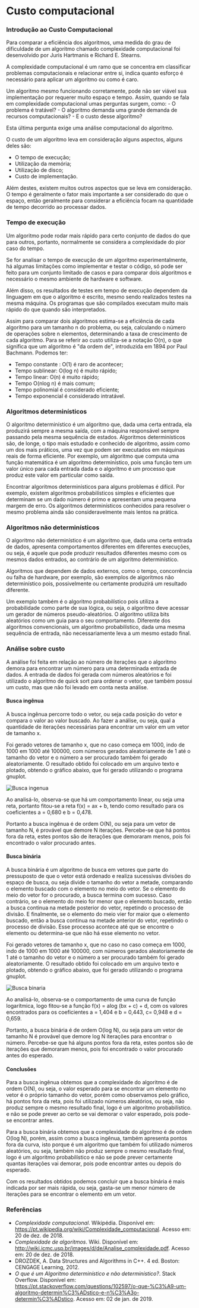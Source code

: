 ﻿

# Custo computacional

### Introdução ao Custo Computacional

   Para comparar a eficiência dos algoritmos, uma medida do grau de dificuldade de um algoritmo chamado complexidade computacional foi desenvolvido por Juris Hartmanis e Richard E. Stearns. 
     <p>A complexidade computacional é um ramo que se concentra em classificar problemas computacionais e relacionar entre si, indica quanto esforço é necessário para aplicar um algoritmo ou como é caro.
   <p> Um algoritmo mesmo funcionando corretamente, pode não ser viável sua implementação por requerer muito espaço e tempo. Assim, quando se fala em complexidade computacional umas perguntas surgem, como:
   - O problema é tratável? 
   - O algoritmo demanda uma grande demanda de recursos computacionais?
   - E o custo desse algoritmo?
   
   Esta última pergunta exige uma análise computacional do algoritmo.

O custo de um algoritmo leva em consideração alguns aspectos, alguns deles são:
- O tempo de execução;
- Utilização da memória;
- Utilização de disco;
- Custo de implementação.

 Além destes, existem muitos outros aspectos que se leva em consideração. O tempo é geralmente o fator mais importante a ser considerado do que o espaço, então geralmente para considerar a eficiência focam na quantidade de tempo decorrido ao processar dados.

### Tempo de execução

   <p> Um algoritmo pode rodar mais rápido para certo conjunto de dados do que para outros, portanto, normalmente se considera a complexidade do pior caso do tempo. 
     <p>Se for analisar o tempo de execução de um algoritmo experimentalmente, há algumas limitações como implementar e testar o código, só pode ser feito para um conjunto limitado de casos e para comparar dois algoritmos e necessário o mesmo ambiente de hardware e software. 
     <p>Além disso, os resultados de testes em tempo de execução dependem da linguagem em que o algoritmo é escrito, mesmo sendo realizados testes na mesma máquina. Os programas que são compilados executam muito mais rápido do que quando são interpretados.
   <p>Assim para comparar dois algoritmos estima-se a eficiência de cada algoritmo para um tamanho n do problema, ou seja, calculando o número de operações sobre n elementos, determinando a taxa de crescimento de cada algoritmo. 
    Para se referir ao custo utiliza-se a notação O(n), o que significa que um algoritmo é "da ordem de",  introduzida em 1894 por Paul Bachmann.
Podemos ter:

- Tempo constante : O(1) é raro de acontecer;
- Tempo sublinear: O(log n) é muito rápido;
- Tempo linear: O(n) é muito rápido;
- Tempo O(nlog n) é mais comum;
- Tempo polinomial é considerado eficiente;
- Tempo exponencial é considerado intratável.

### Algoritmos determinísticos
 O algoritmo determinístico é um algoritmo que, dada uma certa entrada, ela produzirá sempre a mesma saída, com a máquina responsável sempre passando pela mesma sequência de estados. Algoritmos determinísticos são, de longe, o tipo mais estudado e conhecido de algoritmo, assim como um dos mais práticos, uma vez que podem ser executados em máquinas reais de forma eficiente. Por exemplo, um algoritmo que computa uma função matemática é um algoritmo determinístico, pois uma função tem um valor único para cada entrada dada e o algoritmo é um processo que produz este valor em particular como saída.
 
 Encontrar algoritmos determinísticos para alguns problemas é difícil. Por exemplo, existem algoritmos probabilísticos simples e eficientes que determinam se um dado número é primo e apresentam uma pequena margem de erro. Os algoritmos determinísticos conhecidos para resolver o mesmo problema ainda são consideravelmente mais lentos na prática.
 
### Algoritmos não determinísticos

O algoritmo não determinístico é um algoritmo que, dada uma certa entrada de dados, apresenta comportamentos diferentes em diferentes execuções, ou seja, é aquele que pode produzir resultados diferentes mesmo com os mesmos dados entrados, ao contrário de um algoritmo determinístico. 

Algoritmos que dependem de dados externos, como o tempo, concorrência ou falha de hardware, por exemplo, são exemplos de algoritmos não determinístico pois, possivelmente ou certamente produzirá um resultado diferente.

Um  exemplo também é o algoritmo probabilístico pois utiliza a probabilidade como parte de sua lógica, ou seja, o algoritmo deve acessar um gerador de números pseudo-aleatórios. O algoritmo utiliza bits aleatórios como um guia para o seu comportamento. Diferente dos algoritmos convencionais, um algoritmo probabilístico, dada uma mesma sequência de entrada, não necessariamente leva a um mesmo estado final.

### Análise sobre custo
 
   A análise foi feita em relação ao número de iterações que o algoritmo demora para encontrar um número para uma determinada entrada de dados. A entrada de dados foi gerada com números aleatórios e foi utilizado o algoritmo de quick sort para ordenar o vetor, que também possui um custo, mas que não foi levado em conta nesta análise.
   
   #### Busca ingênua
  <p> A busca ingênua percorre todo o vetor, ou seja cada posição do vetor e compara o valor ao valor buscado. Ao fazer a análise, ou seja, qual a quantidade de iterações necessárias para encontrar um valor em um vetor de tamanho x. <p>

 Foi gerado vetores de tamanho x, que no caso começa em 1000, indo de 1000 em 1000 até 100000,  com números gerados aleatoriamente de 1 até o tamanho do vetor e o número a ser procurado também foi gerado aleatoriamente. O resultado obtido foi colocado em um arquivo texto e plotado, obtendo o gráfico abaixo, que foi gerado utilizando o programa gnuplot. 
 
 ![Busca ingenua](https://i.imgur.com/gOJP3GS.jpg)
   
   Ao analisá-lo, observa-se que há um comportamento linear, ou seja uma reta, portanto fitou-se a reta f(x) = ax + b, tendo como resultado para os coeficientes a = 0,680 e b = 0,478.
 
  Portanto a busca ingênua é de ordem O(N), ou seja para um vetor de tamanho N, é provável que demore N iterações. Percebe-se que há pontos fora da reta, estes pontos são de iterações que demoraram menos, pois foi encontrado o valor procurado antes. 
   
  #### Busca binária
 <p> A busca binária é um algoritmo de busca em vetores que parte do pressuposto de que o vetor está ordenado e realiza sucessivas divisões do espaço de busca, ou seja divide o tamanho do vetor a metade, comparando o elemento buscado com o elemento no meio do vetor. Se o elemento do meio do vetor for o procurado, a busca termina com sucesso. Caso contrário, se o elemento do meio for menor que o elemento buscado, então a busca continua na metade posterior do vetor, repetindo o processo de divisão. E finalmente, se o elemento do meio vier for maior que o elemento buscado, então a busca continua na metade anterior do vetor, repetindo o processo de divisão. Esse processo acontece até que se encontre o elemento ou determina-se que não há esse elemento no vetor.  <p>

   <p>Foi gerado vetores de tamanho x, que no caso no caso começa em 1000, indo de 1000 em 1000 até 100000,  com números gerados aleatoriamente de 1 até o tamanho do vetor e o número a ser procurado também foi gerado aleatoriamente. O resultado obtido foi colocado em um arquivo texto e plotado, obtendo o gráfico abaixo, que foi gerado utilizando o programa gnuplot.
   
![Busca binaria](https://i.imgur.com/bi6ESa8.jpg)
  
   Ao analisá-lo, observa-se o comportamento de uma curva de função logarítmica, logo fitou-se a função f(x) = alog (bx + c) + d, com os valores encontrados para os coeficientes a = 1,404 e b = 0,443, c= 0,948 e d = 0,659.

  Portanto, a busca binária é de ordem O(log N), ou seja para um vetor de tamanho N é provável que demore log N iterações para encontrar o número. Percebe-se que há alguns pontos fora da reta, estes pontos são de iterações que demoraram menos, pois foi encontrado o valor procurado antes do esperado. 
  
  #### Conclusões
  
  Para a busca ingênua obtemos que a complexidade do algoritmo é de ordem O(N), ou seja, o valor esperado para se encontrar um elemento no vetor é o próprio tamanho do vetor, porém como observamos pelo gráfico, há pontos fora da reta, pois foi utilizado números aleatórios, ou seja, não produz sempre o mesmo resultado final, logo é um algoritmo probabilístico. e não se pode prever ao certo se vai demorar o valor esperado, pois pode-se encontrar antes.
  
  Para a busca binária obtemos que a complexidade do algoritmo é de ordem O(log N), porém, assim como a busca ingênua, também apresenta pontos fora da curva, isto porque é um algoritmo que também foi utilizado números aleatórios, ou seja, também não produz sempre o mesmo resultado final, logo é um algoritmo probabilístico e não se pode prever certamente quantas iterações vai demorar, pois pode encontrar antes ou depois do esperado.
  
  Com os resultados obtidos podemos concluir que a busca binária é mais indicada por ser mais rápida, ou seja, gasta-se um menor número de iterações para se encontrar o elemento em um vetor.
  
### Referências
- *Complexidade computacional*. Wikipédia. Disponível em: <https://pt.wikipedia.org/wiki/Complexidade_computacional>. Acesso em: 20 de dez. de 2018.
- *Complexidade de algoritmos*. Wiki. Disponível em: <http://wiki.icmc.usp.br/images/d/de/Analise_complexidade.pdf>. Acesso em: 20 de dez. de 2018.
- DROZDEK, A. Data Structures and Algorithms in C++.  4 ed. Boston: CENGAGE Learning, 2012.
- *O que é um Algoritmo determinístico e não determinístico?*. Stack Overflow. Disponível em: https://pt.stackoverflow.com/questions/102597/o-que-%C3%A9-um-algoritmo-determin%C3%ADstico-e-n%C3%A3o-determin%C3%ADstico. Acesso em: 02 de jan. de 2019.
